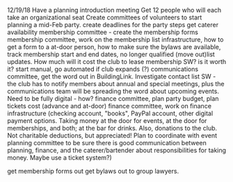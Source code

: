 
12/19/18
Have a planning introduction meeting
Get 12 people who will each take an organizational seat
Create committees of volunteers to start planning a mid-Feb party.
create deadlines for the party steps
get caterer availability
membership committee - create the membership forms
membership committee, work on the membership list infrastructure, how to get a form to a at-door person, how to make sure the bylaws are available, track membership start and end dates, no longer qualified (move out)list updates. How much will it cost the club to lease membership SW? is it worth it? start manual, go automated if club expands (?)
communications committee, get the word out in BuildingLink. Investigate contact list SW - the club has to notify members about annual and special meetings, plus the communications team will be spreading the word about upcoming events. Need to be fully digital - how?
finance committee, plan party budget, plan tickets cost (advance and at-door)
finance committee, work on finance infrastructure (checking account, "books", PayPal account, other digital payment options. Taking money at the door for events, at the door for memberships, and both; at the bar for drinks. Also, donations to the club. Not charitable deductions, but appreciated! Plan to coordinate with event planning committee to be sure there is good communication between planning, finance, and the caterer/bartender about responsibilities for taking money. Maybe use a ticket system?)
 
get membership forms out
get bylaws out to group lawyers.